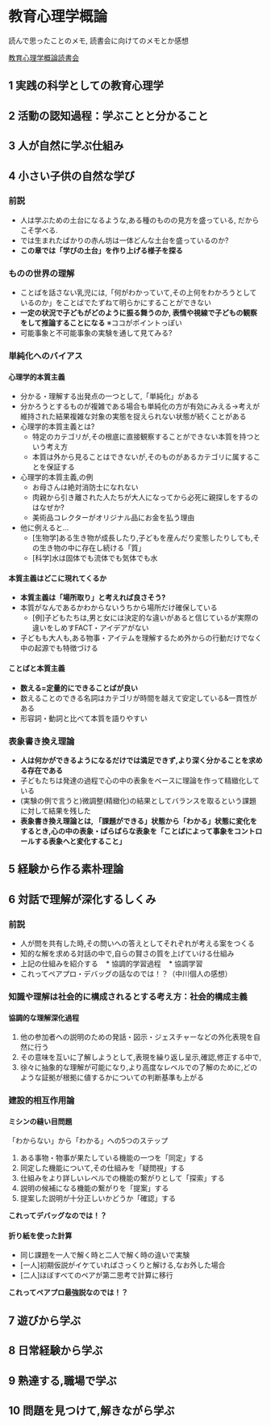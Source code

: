 # 教育心理学概論

読んで思ったことのメモ, 読書会に向けてのメモとか感想

[教育心理学概論読書会](https://educational-psychology.connpass.com/)

## 1 実践の科学としての教育心理学

## 2 活動の認知過程：学ぶことと分かること

## 3 人が自然に学ぶ仕組み

## 4 小さい子供の自然な学び

### 前説

* 人は学ぶための土台になるような,ある種のものの見方を盛っている, だからこそ学べる.
* では生まれたばかりの赤ん坊は一体どんな土台を盛っているのか?
* **この章では「学びの土台」を作り上げる様子を探る**

### ものの世界の理解

* ことばを話さない乳児には,「何がわかっていて,その上何をわかろうとしているのか」をことばでたずねて明らかにすることができない
* **一定の状況で子どもがどのように振る舞うのか, 表情や視線で子どもの観察をして推論することになる** ※ココがポイントっぽい
* 可能事象と不可能事象の実験を通して見てみる?

### 単純化へのバイアス

#### 心理学的本質主義

* 分かる・理解する出発点の一つとして,「単純化」がある
* 分かろうとするものが複雑である場合も単純化の方が有効にみえる→考えが維持された結果複雑な対象の実態を捉えられない状態が続くことがある
* 心理学的本質主義とは?
    * 特定のカテゴリが,その根底に直接観察することができない本質を持つという考え方
    * 本質は外から見ることはできないが,そのものがあるカテゴリに属することを保証する
* 心理学的本質主義,の例    
    * お母さんは絶対消防士になれない
    * 肉親から引き離された人たちが大人になってから必死に親探しをするのはなぜか?
    * 美術品コレクターがオリジナル品にお金を払う理由
* 他に例えると...
    * [生物学]ある生き物が成長したり,子どもを産んだり変態したりしても,その生き物の中に存在し続ける「質」
    * [科学]水は固体でも流体でも気体でも水

#### 本質主義はどこに現れてくるか

* **本質主義は「場所取り」と考えれば良さそう?**
* 本質がなんであるかわからないうちから場所だけ確保している
    * [例]子どもたちは,男と女には決定的な違いがあると信じているが実際の違いをしめすFACT・アイデアがない
* 子どもも大人も,ある物事・アイテムを理解するため外からの行動だけでなく中の起源でも特徴づける

#### ことばと本質主義

* **数える=定量的にできることばが良い**
* 数えることのできる名詞はカテゴリが時間を越えて安定している&一貫性がある
* 形容詞・動詞と比べて本質を語りやすい
  
### 表象書き換え理論

* **人は何かができるようになるだけでは満足できず,より深く分かることを求める存在である**
* 子どもたちは発達の過程で心の中の表象をベースに理論を作って精緻化している
* (実験の例で言うと)微調整(精緻化)の結果としてバランスを取るという課題に対して結果を残した
* **表象書き換え理論とは, 「課題ができる」状態から「わかる」状態に変化をするとき,心の中の表象・ばらばらな表象を「ことばによって事象をコントロールする表象へと変化すること」**

## 5 経験から作る素朴理論

## 6 対話で理解が深化するしくみ

### 前説

* 人が問を共有した時,その問いへの答えとしてそれぞれが考える案をつくる
* 知的な解を求める対話の中で,自らの賢さの質を上げていける仕組み
* 上記の仕組みを紹介する
    * 協調的学習過程
    * 協調学習
* これってペアプロ・デバッグの話なのでは！？（中川個人の感想）

### 知識や理解は社会的に構成されるとする考え方：社会的構成主義

#### 協調的な理解深化過程

1. 他の参加者への説明のための発話・図示・ジェスチャーなどの外化表現を自然に行う
1. その意味を互いに了解しようとして,表現を繰り返し呈示,確認,修正する中で,
1. 徐々に抽象的な理解が可能になり,より高度なレベルでの了解のために,どのような証拠が根拠に値するかについての判断基準も上がる

### 建設的相互作用論

#### ミシンの縫い目問題

「わからない」から「わかる」への5つのステップ

1. ある事物・物事が果たしている機能の一つを「同定」する
1. 同定した機能について,その仕組みを「疑問視」する
1. 仕組みをより詳しいレベルでの機能の繋がりとして「探索」する
1. 説明の候補になる機能の繋がりを「提案」する
1. 提案した説明が十分正しいかどうか「確認」する

**これってデバッグなのでは！？**

#### 折り紙を使った計算

* 同じ課題を一人で解く時と二人で解く時の違いで実験
* [一人]初期仮説がイケていればさっくりと解ける,なお外した場合
* [二人]ほぼすべてのペアが第二思考で計算に移行

**これってペアプロ最強説なのでは！？**

## 7 遊びから学ぶ

## 8 日常経験から学ぶ

## 9 熟達する,職場で学ぶ

## 10 問題を見つけて,解きながら学ぶ
  
  
